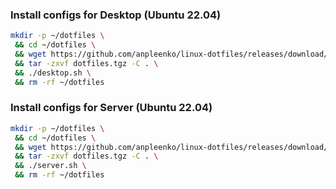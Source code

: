 ### Install configs for Desktop (Ubuntu 22.04)

```bash
mkdir -p ~/dotfiles \
 && cd ~/dotfiles \
 && wget https://github.com/anpleenko/linux-dotfiles/releases/download/v21-02-2024-22h-07m-04s/dotfiles.tgz \
 && tar -zxvf dotfiles.tgz -C . \
 && ./desktop.sh \
 && rm -rf ~/dotfiles
```

### Install configs for Server (Ubuntu 22.04)

```bash
mkdir -p ~/dotfiles \
 && cd ~/dotfiles \
 && wget https://github.com/anpleenko/linux-dotfiles/releases/download/v21-02-2024-22h-07m-04s/dotfiles.tgz \
 && tar -zxvf dotfiles.tgz -C . \
 && ./server.sh \
 && rm -rf ~/dotfiles
```
